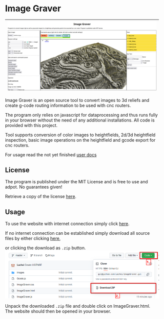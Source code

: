 # Image Graver

|![overviewImage](images/overview.png)|
| ------ |

Image Graver is an open source tool to convert images to 3d reliefs and create g-code routing information to be used with cnc routers.

The program only relies on javascript for dataprocessing and thus runs fully in your browser without the need of any additional installations. All code is provided with this project.

Tool supports conversion of color images to heightfields, 2d/3d heightfield inspection, basic image operations on the heightfield and gcode export for cnc routers.

For usage read the not yet finished [user docs](https://github.com/Lachei/ImageGraver/wiki)

## License

The program is published under the MIT License and is free to use and adpot. No guarantees given!

Retrieve a copy of the license [here](LICENSE).

## Usage

To use the website with internet connection simply click [here](https://htmlpreview.github.io/?https://github.com/Lachei/ImageGraver/blob/master/ImageGraver.html).

If no internet connection can be established simply download all source files by either clicking [here](https://github.com/Lachei/ImageGraver/archive/refs/heads/master.zip), 

or clicking the download as `.zip` button.
![Download zip](images/download_zip.png)

Unpack the downloaded `.zip` file and double click on ImageGraver.html. The website should then be opened in your browser.